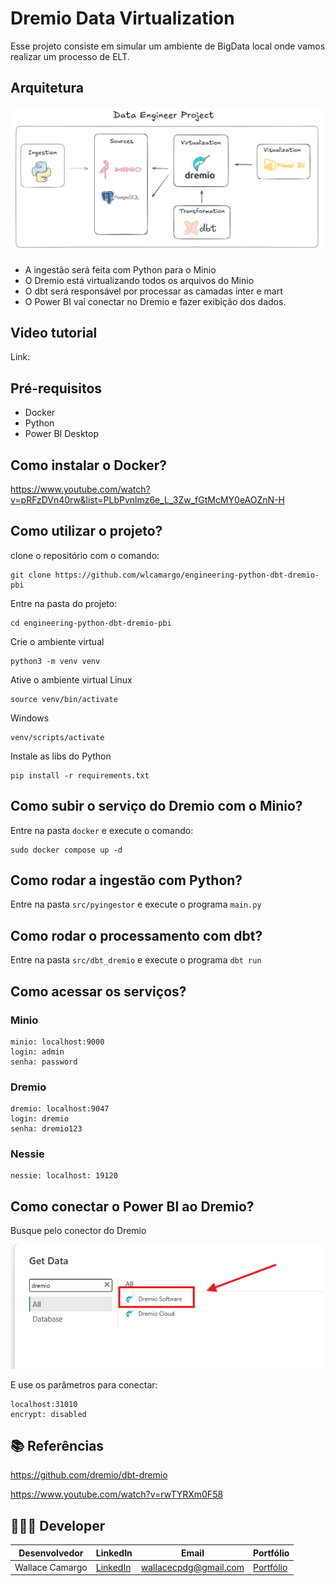# Dremio Data Virtualization

Esse projeto consiste em simular um ambiente de BigData local onde vamos realizar um processo de ELT. 

## Arquitetura
![image](assets/architecture.png)

- A ingestão será feita com Python para o Minio
- O Dremio está virtualizando todos os arquivos do Minio
- O dbt será responsável por processar as camadas inter e mart
- O Power BI vai conectar no Dremio e fazer exibição dos dados.

## Video tutorial
Link: 

## Pré-requisitos
* Docker
* Python 
* Power BI Desktop

## Como instalar o Docker?
https://www.youtube.com/watch?v=pRFzDVn40rw&list=PLbPvnlmz6e_L_3Zw_fGtMcMY0eAOZnN-H

## Como utilizar o projeto?
clone o repositório com o comando:
```
git clone https://github.com/wlcamargo/engineering-python-dbt-dremio-pbi
```
Entre na pasta do projeto:
```
cd engineering-python-dbt-dremio-pbi
```
Crie o ambiente virtual
```
python3 -m venv venv
```
Ative o ambiente virtual
Linux
```
source venv/bin/activate
```
Windows
```
venv/scripts/activate
```
Instale as libs do Python
```
pip install -r requirements.txt
```

## Como subir o serviço do Dremio com o Minio?
Entre na pasta ```docker``` e execute o comando:
```
sudo docker compose up -d
```

## Como rodar a ingestão com Python?
Entre na pasta ```src/pyingestor``` e execute o programa ```main.py```

## Como rodar o processamento com dbt?
Entre na pasta ```src/dbt_dremio``` e execute o programa ```dbt run```

## Como acessar os serviços?

### Minio
```
minio: localhost:9000
login: admin 
senha: password
```

### Dremio
```
dremio: localhost:9047
login: dremio
senha: dremio123
```

### Nessie
```
nessie: localhost: 19120
```

## Como conectar o Power BI ao Dremio?
Busque pelo conector do Dremio 

![image](assets/dremio-connector.png)

E use os parâmetros para conectar:
```
localhost:31010
encrypt: disabled
```

## 📚 Referências

https://github.com/dremio/dbt-dremio

https://www.youtube.com/watch?v=rwTYRXm0F58


## 🧑🏼‍🚀 Developer
| Desenvolvedor      | LinkedIn                                   | Email                        | Portfólio                              |
|--------------------|--------------------------------------------|------------------------------|----------------------------------------|
| Wallace Camargo    | [LinkedIn](https://www.linkedin.com/in/wallace-camargo-35b615171/) | wallacecpdg@gmail.com        | [Portfólio](https://wlcamargo.github.io/)   |